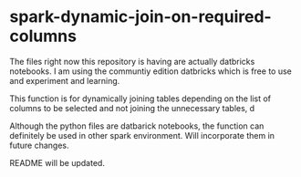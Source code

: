# spark-dynamic-join-on-required-columns
The files right now this repository is having are actually datbricks notebooks. I am using the communtiy edition datbricks which is free to use and experiment and learning. 

This function is for dynamically joining tables depending on the list of columns to be selected and not joining the unnecessary tables, d


Although the python files are datbarick notebooks, the function can definitely be used in other spark environment. Will incorporate them in future changes.

README will be updated.